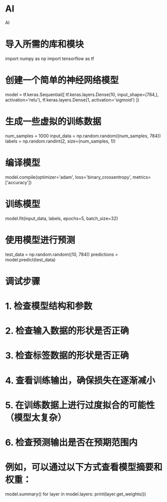# AI
AI
# 导入所需的库和模块
import numpy as np
import tensorflow as tf

# 创建一个简单的神经网络模型
model = tf.keras.Sequential([
    tf.keras.layers.Dense(10, input_shape=(784,), activation='relu'),
    tf.keras.layers.Dense(1, activation='sigmoid')
])

# 生成一些虚拟的训练数据
num_samples = 1000
input_data = np.random.random((num_samples, 784))
labels = np.random.randint(2, size=(num_samples, 1))

# 编译模型
model.compile(optimizer='adam', loss='binary_crossentropy', metrics=['accuracy'])

# 训练模型
model.fit(input_data, labels, epochs=5, batch_size=32)

# 使用模型进行预测
test_data = np.random.random((10, 784))
predictions = model.predict(test_data)

# 调试步骤
# 1. 检查模型结构和参数
# 2. 检查输入数据的形状是否正确
# 3. 检查标签数据的形状是否正确
# 4. 查看训练输出，确保损失在逐渐减小
# 5. 在训练数据上进行过度拟合的可能性（模型太复杂）
# 6. 检查预测输出是否在预期范围内

# 例如，可以通过以下方式查看模型摘要和权重：
model.summary()
for layer in model.layers:
    print(layer.get_weights())

